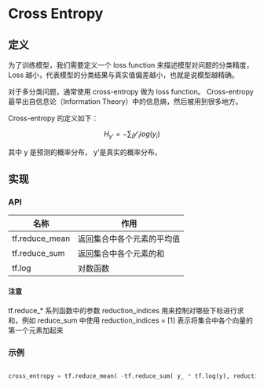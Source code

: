 <script type="text/javascript" src="http://cdn.mathjax.org/mathjax/latest/MathJax.js?config=default"></script>

# Cross Entropy

## 定义

为了训练模型，我们需要定义一个 loss function 来描述模型对问题的分类精度，Loss 越小，代表模型的分类结果与真实值偏差越小，也就是说模型越精确。

对于多分类问题，通常使用 cross-entropy 做为 loss function。 Cross-entropy 最早出自信息论（Information Theory）中的信息熵，然后被用到很多地方。

Cross-entropy 的定义如下：

$$H_{y'}=-\sum_{i}{y'} _ {i} log(y_i)$$

其中 y 是预测的概率分布， y'是真实的概率分布。

## 实现

### API

|名称|作用|
|--- |---|
|tf.reduce_mean | 返回集合中各个元素的平均值 |
|tf.reduce_sum | 返回集合中各个元素的和 |
|tf.log| 对数函数|

#### 注意

tf.reduce_* 系列函数中的参数 reduction_indices 用来控制对哪些下标进行求和，例如 reduce_sum 中使用 reduction_indices = [1] 表示将集合中各个向量的第一个元素加起来

### 示例

```python

cross_entropy = tf.reduce_mean( -tf.reduce_sum( y_ * tf.log(y), reduction_indices = [1] ))

```
